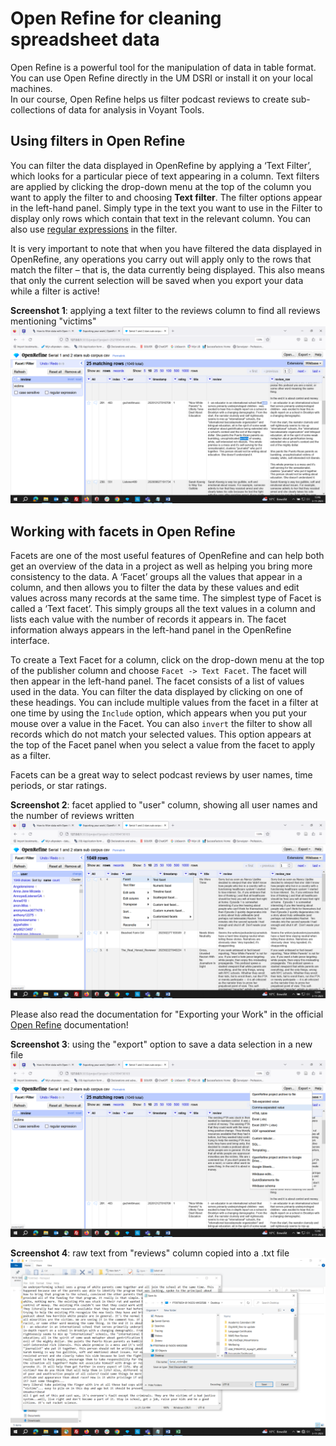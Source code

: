 # Open Refine for cleaning spreadsheet data

Open Refine is a powerful tool for the manipulation of data in table format. You can use Open Refine directly in the UM DSRI or install it on your local machines.  
In our course, Open Refine helps us filter podcast reviews to create sub-collections of data for analysis in Voyant Tools.

## Using filters in Open Refine

You can filter the data displayed in OpenRefine by applying a ‘Text Filter’, which looks for a particular piece of text appearing in a column. Text filters are applied by clicking the drop-down menu at the top of the column you want to apply the filter to and choosing **Text filter**. The filter options appear in the left-hand panel. Simply type in the text you want to use in the Filter to display only rows which contain that text in the relevant column. You can also use [regular expressions](https://librarycarpentry.github.io/lc-data-intro/04-regular-expressions) in the filter. 

It is very important to note that when you have filtered the data displayed in OpenRefine, any operations you carry out will apply only to the rows that match the filter – that is, the data currently being displayed. This also means that only the current selection will be saved when you export your data while a filter is active!

**Screenshot 1**: applying a text filter to the reviews column to find all reviews mentioning "victims"  
![Screenshot 1](../screenshots_distant_reading/OpenRefine_filter.png)

## Working with facets in Open Refine

Facets are one of the most useful features of OpenRefine and can help both get an overview of the data in a project as well as helping you bring more consistency to the data. A ‘Facet’ groups all the values that appear in a column, and then allows you to filter the data by these values and edit values across many records at the same time. The simplest type of Facet is called a ‘Text facet’. This simply groups all the text values in a column and lists each value with the number of records it appears in. The facet information always appears in the left-hand panel in the OpenRefine interface.

To create a Text Facet for a column, click on the drop-down menu at the top of the publisher column and choose `Facet -> Text Facet`. The facet will then appear in the left-hand panel. The facet consists of a list of values used in the data. You can filter the data displayed by clicking on one of these headings. You can include multiple values from the facet in a filter at one time by using the `Include` option, which appears when you put your mouse over a value in the Facet. You can also `invert` the filter to show all records which do not match your selected values. This option appears at the top of the Facet panel when you select a value from the facet to apply as a filter.

Facets can be a great way to select podcast reviews by user names, time periods, or star ratings.

**Screenshot 2**: facet applied to "user" column, showing all user names and the number of reviews written  
![Screenshot 2](../screenshots_distant_reading/OpenRefine_textfacet.png)

Please also read the documentation for "Exporting your Work" in the official [Open Refine](https://openrefine.org/docs/manual/exporting) documentation!

**Screenshot 3**: using the "export" option to save a data selection in a new file  
![Screenshot 3](../screenshots_distant_reading/OpenRefine_export.png)

**Screenshot 4**: raw text from "reviews" column copied into a .txt file  
![Screenshot 4](../screenshots_distant_reading/OpenRefine_saverawtext.png)

